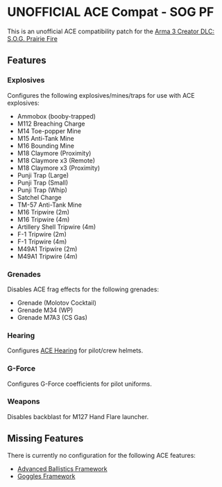 # UNOFFICIAL ACE Compat - SOG PF

This is an unofficial ACE compatibility patch for the [Arma 3 Creator DLC: S.O.G. Prairie Fire](https://store.steampowered.com/app/1227700/Arma_3_Creator_DLC_SOG_Prairie_Fire/)

## Features

### Explosives

Configures the following explosives/mines/traps for use with ACE explosives:

* Ammobox (booby-trapped)
* M112 Breaching Charge
* M14 Toe-popper Mine
* M15 Anti-Tank Mine
* M16 Bounding Mine
* M18 Claymore (Proximity)
* M18 Claymore x3 (Remote)
* M18 Claymore x3 (Proximity)
* Punji Trap (Large)
* Punji Trap (Small)
* Punji Trap (Whip)
* Satchel Charge
* TM-57 Anti-Tank Mine
* M16 Tripwire (2m)
* M16 Tripwire (4m)
* Artillery Shell Tripwire (4m)
* F-1 Tripwire (2m)
* F-1 Tripwire (4m)
* M49A1 Tripwire (2m)
* M49A1 Tripwire (4m)

### Grenades

Disables ACE frag effects for the following grenades:

* Grenade (Molotov Cocktail)
* Grenade M34 (WP)
* Grenade M7A3 (CS Gas)

### Hearing

Configures [ACE Hearing](https://ace3mod.com/wiki/framework/hearing-framework.html) for pilot/crew helmets.

### G-Force

Configures G-Force coefficients for pilot uniforms.

### Weapons

Disables backblast for M127 Hand Flare launcher.

## Missing Features

There is currently no configuration for the following ACE features:

* [Advanced Ballistics Framework](https://ace3mod.com/wiki/framework/advanced-ballistics-framework.html)
* [Goggles Framework](https://ace3mod.com/wiki/framework/goggles-framework.html)
